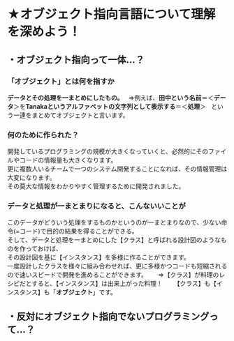 # **★オブジェクト指向言語**について理解を深めよう！
## ・オブジェクト指向って一体...？
### 「オブジェクト」とは何を指すか
**データとその処理を一まとめにしたもの。**  
⇒例えば、**田中という名前**＝＜**データ**＞を**Tanakaというアルファベットの文字列として表示する**＝＜**処理**＞  
という一連をまとめてオブジェクトと言います。 
### 何のために作られた？
開発しているプログラミングの規模が大きくなっていくと、必然的にそのファイルやコードの情報量も大きくなります。  
更に複数人いるチームで一つのシステム開発することになれば、その情報管理は大変になります。  
その莫大な情報をわかりやすく管理するために開発されました。
### データと処理が一まとまりになると、こんないいことが
このデータがどういう処理をするものかというのが一まとまりなので、少ない命令(=コード)で目的の結果を得ることができる。  
そして、データと処理を一まとめにした【クラス】と呼ばれる設計図のようなものを作っておけば、  
その設計図を基に【インスタンス】を多様に作ることができます。  
一度設計したクラスを様々に組み合わせれば、更に多様かつコードも短縮されるので速いスピードで開発を進めることができます。　　
⇒【クラス】が料理のレシピだとすると、【インスタンス】は出来上がった料理！  　
【クラス】も【インスタンス】も「**オブジェクト**」です。
## ・反対にオブジェクト指向でないプログラミングって...？
### 
